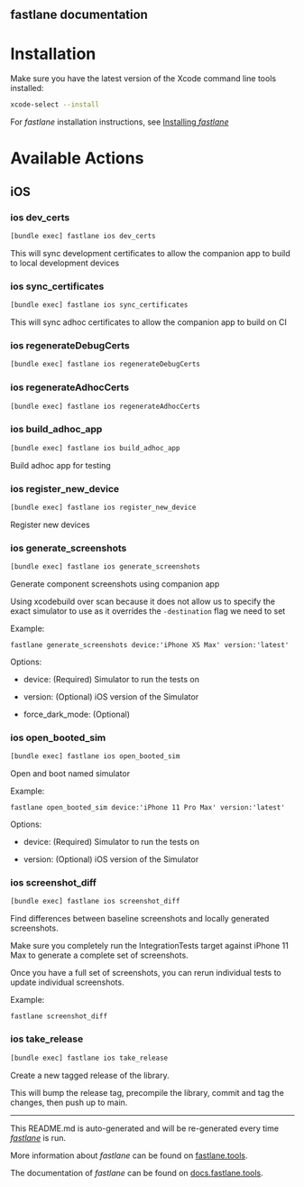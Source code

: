 fastlane documentation
----

# Installation

Make sure you have the latest version of the Xcode command line tools installed:

```sh
xcode-select --install
```

For _fastlane_ installation instructions, see [Installing _fastlane_](https://docs.fastlane.tools/#installing-fastlane)

# Available Actions

## iOS

### ios dev_certs

```sh
[bundle exec] fastlane ios dev_certs
```

This will sync development certificates to allow the companion app to build to local development devices

### ios sync_certificates

```sh
[bundle exec] fastlane ios sync_certificates
```

This will sync adhoc certificates to allow the companion app to build on CI

### ios regenerateDebugCerts

```sh
[bundle exec] fastlane ios regenerateDebugCerts
```



### ios regenerateAdhocCerts

```sh
[bundle exec] fastlane ios regenerateAdhocCerts
```



### ios build_adhoc_app

```sh
[bundle exec] fastlane ios build_adhoc_app
```

Build adhoc app for testing

### ios register_new_device

```sh
[bundle exec] fastlane ios register_new_device
```

Register new devices

### ios generate_screenshots

```sh
[bundle exec] fastlane ios generate_screenshots
```

Generate component screenshots using companion app

Using xcodebuild over scan because it does not allow us to specify the exact simulator to use as it overrides the `-destination` flag we need to set

Example:

 `fastlane generate_screenshots device:'iPhone XS Max' version:'latest'`

Options:

 - device: (Required) Simulator to run the tests on

 - version: (Optional) iOS version of the Simulator

 - force_dark_mode: (Optional)

### ios open_booted_sim

```sh
[bundle exec] fastlane ios open_booted_sim
```

Open and boot named simulator

Example:

`fastlane open_booted_sim device:'iPhone 11 Pro Max' version:'latest'`

Options:

 - device: (Required) Simulator to run the tests on

 - version: (Optional) iOS version of the Simulator

### ios screenshot_diff

```sh
[bundle exec] fastlane ios screenshot_diff
```

Find differences between baseline screenshots and locally generated screenshots.

Make sure you completely run the IntegrationTests target against iPhone 11 Max to generate a complete set of screenshots.

Once you have a full set of screenshots, you can rerun individual tests to update individual screenshots.

Example:

 `fastlane screenshot_diff`

### ios take_release

```sh
[bundle exec] fastlane ios take_release
```

Create a new tagged release of the library.

This will bump the release tag, precompile the library, commit and tag the changes, then push up to main.

----

This README.md is auto-generated and will be re-generated every time [_fastlane_](https://fastlane.tools) is run.

More information about _fastlane_ can be found on [fastlane.tools](https://fastlane.tools).

The documentation of _fastlane_ can be found on [docs.fastlane.tools](https://docs.fastlane.tools).
